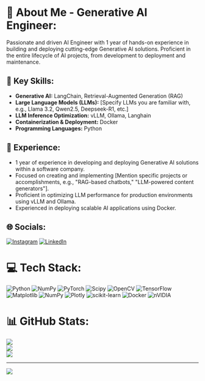 # 💫 About Me - Generative AI Engineer:
Passionate and driven AI Engineer with 1 year of hands-on experience in building and deploying cutting-edge Generative AI solutions. Proficient in the entire lifecycle of AI projects, from development to deployment and maintenance.<br>

## 🚀 Key Skills:

* **Generative AI:** LangChain, Retrieval-Augmented Generation (RAG)
* **Large Language Models (LLMs):** [Specify LLMs you are familiar with, e.g., Llama 3.2, Qwen2.5, Deepseek-R1, etc.]
* **LLM Inference Optimization:** vLLM, Ollama, Langhain
* **Containerization & Deployment:** Docker
* **Programming Languages:** Python

## 💼 Experience:

* 1 year of experience in developing and deploying Generative AI solutions within a software company.
* Focused on creating and implementing [Mention specific projects or accomplishments, e.g., "RAG-based chatbots," "LLM-powered content generators"].
* Proficient in optimizing LLM performance for production environments using vLLM and Ollama.
* Experienced in deploying scalable AI applications using Docker.


## 🌐 Socials:
[![Instagram](https://img.shields.io/badge/Instagram-%23E4405F.svg?logo=Instagram&logoColor=white)](https://instagram.com/justt_vishva) [![LinkedIn](https://img.shields.io/badge/LinkedIn-%230077B5.svg?logo=linkedin&logoColor=white)](https://linkedin.com/in/vishva-r) 

# 💻 Tech Stack:
![Python](https://img.shields.io/badge/python-3670A0?style=for-the-badge&logo=python&logoColor=ffdd54) ![NumPy](https://img.shields.io/badge/numpy-%23013243.svg?style=for-the-badge&logo=numpy&logoColor=white) ![PyTorch](https://img.shields.io/badge/PyTorch-%23EE4C2C.svg?style=for-the-badge&logo=PyTorch&logoColor=white) ![Scipy](https://img.shields.io/badge/SciPy-%230C55A5.svg?style=for-the-badge&logo=scipy&logoColor=%white) ![OpenCV](https://img.shields.io/badge/opencv-%23white.svg?style=for-the-badge&logo=opencv&logoColor=white) ![TensorFlow](https://img.shields.io/badge/TensorFlow-%23FF6F00.svg?style=for-the-badge&logo=TensorFlow&logoColor=white) ![Matplotlib](https://img.shields.io/badge/Matplotlib-%23ffffff.svg?style=for-the-badge&logo=Matplotlib&logoColor=black) ![NumPy](https://img.shields.io/badge/numpy-%23013243.svg?style=for-the-badge&logo=numpy&logoColor=white) ![Plotly](https://img.shields.io/badge/Plotly-%233F4F75.svg?style=for-the-badge&logo=plotly&logoColor=white) ![scikit-learn](https://img.shields.io/badge/scikit--learn-%23F7931E.svg?style=for-the-badge&logo=scikit-learn&logoColor=white) ![Docker](https://img.shields.io/badge/docker-%230db7ed.svg?style=for-the-badge&logo=docker&logoColor=white) ![nVIDIA](https://img.shields.io/badge/nVIDIA-%2376B900.svg?style=for-the-badge&logo=nVIDIA&logoColor=white)

# 📊 GitHub Stats:
![](https://github-readme-stats.vercel.app/api?username=vishvaRam&theme=dark&hide_border=true&include_all_commits=true&count_private=true)<br/>
![](https://nirzak-streak-stats.vercel.app/?user=vishvaRam&theme=dark&hide_border=true)<br/>
![](https://github-readme-stats.vercel.app/api/top-langs/?username=vishvaRam&theme=dark&hide_border=true&include_all_commits=true&count_private=true&layout=compact)

---
[![](https://visitcount.itsvg.in/api?id=vishvaRam&icon=0&color=0)](https://visitcount.itsvg.in)

<!-- Proudly created with GPRM ( https://gprm.itsvg.in ) -->
